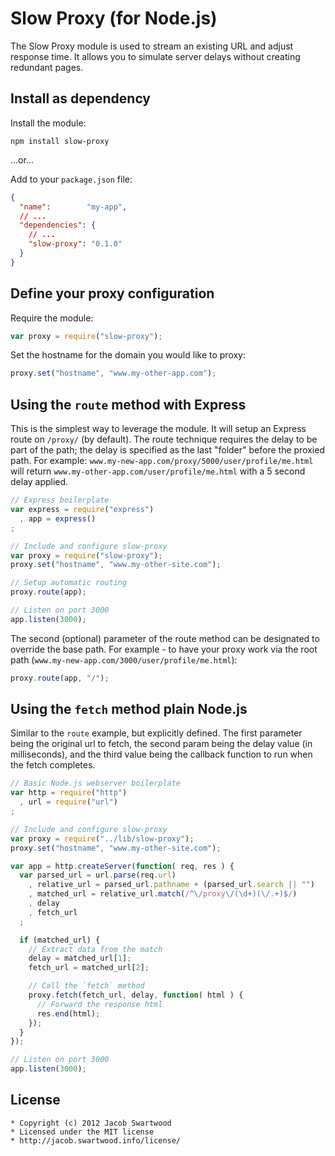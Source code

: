 Slow Proxy (for Node.js)
========================

The Slow Proxy module is used to stream an existing URL and adjust response time. It allows you to simulate server delays without creating redundant pages.

Install as dependency
---------------------

Install the module:

```
npm install slow-proxy
```

...or...

Add to your `package.json` file:

```json
{
  "name":        "my-app",
  // ...
  "dependencies": {
    // ...
    "slow-proxy": "0.1.0"
  }
}
```

Define your proxy configuration
-------------------------------

Require the module:

```javascript
var proxy = require("slow-proxy");
```

Set the hostname for the domain you would like to proxy:

```javascript
proxy.set("hostname", "www.my-other-app.com");
```

Using the `route` method with Express
-------------------------------------

This is the simplest way to leverage the module.  It will setup an Express route
on `/proxy/` (by default). The route technique requires the delay to be part of
the path; the delay is specified as the last "folder" before the proxied path.
For example: `www.my-new-app.com/proxy/5000/user/profile/me.html` will return
`www.my-other-app.com/user/profile/me.html` with a 5 second delay applied.

```javascript
// Express boilerplate
var express = require("express")
  , app = express()
;

// Include and configure slow-proxy
var proxy = require("slow-proxy");
proxy.set("hostname", "www.my-other-site.com");

// Setup automatic routing
proxy.route(app);

// Listen on port 3000
app.listen(3000);
```

The second (optional) parameter of the route method can be designated to override
the base path. For example - to have your proxy work via the root path
(`www.my-new-app.com/3000/user/profile/me.html`):

```javascript
proxy.route(app, "/");
```

Using the `fetch` method plain Node.js
--------------------------------------

Similar to the `route` example, but explicitly defined. The first parameter being
the original url to fetch, the second param being the delay value (in milliseconds),
and the third value being the callback function to run when the fetch completes.

```javascript
// Basic Node.js webserver boilerplate
var http = require("http")
  , url = require("url")
;

// Include and configure slow-proxy
var proxy = require("../lib/slow-proxy");
proxy.set("hostname", "www.my-other-site.com");

var app = http.createServer(function( req, res ) {
  var parsed_url = url.parse(req.url)
    , relative_url = parsed_url.pathname + (parsed_url.search || "")
    , matched_url = relative_url.match(/^\/proxy\/(\d+)(\/.+)$/)
    , delay
    , fetch_url
  ;

  if (matched_url) {
    // Extract data from the match
    delay = matched_url[1];
    fetch_url = matched_url[2];

    // Call the `fetch` method
    proxy.fetch(fetch_url, delay, function( html ) {
      // Forward the response html
      res.end(html);
    });
  }
});

// Listen on port 3000
app.listen(3000);
```

License
-------

    * Copyright (c) 2012 Jacob Swartwood
    * Licensed under the MIT license
    * http://jacob.swartwood.info/license/
